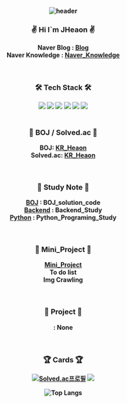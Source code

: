 <div style="font-weight:bold" align = "center">

![header](https://capsule-render.vercel.app/api?type=Soft&&&color=F4BBBB&height=200&section=header&text=HI😀%20I`m%20Heaon✌️&fontSize=30)


### <p style="font-weight:bold"> ✌️ Hi I`m JHeaon ✌️ </p> 

Naver Blog : [Blog](https://blog.naver.com/j3heawon)</br>
Naver Knowledge : [Naver_Knowledge](https://kin.naver.com/profile/index.naver?u=eYO%2FFY%2B2WC5abpKVQY%2BMF0WM245Z4tWlMrTkfvBwvU0%3D)
  
  
  
 <br>
  

### <p style="font-weight:bold"> 🛠️ Tech Stack 🛠️ </p>


<img src="https://img.shields.io/badge/Python-3766AB?style=flat&logo=Python&logoColor=white">
<img src="https://img.shields.io/badge/Git-F05032?style=flat&logo=Git&logoColor=white"> 
<img src="https://img.shields.io/badge/Java-007396?style=flat-square&logo=Java&logoColor=white">
<img src="https://img.shields.io/badge/C++-00599C?style=flat-square&logo=C%2B%2B&logoColor=white">
<img src="https://img.shields.io/badge/C-A8B9CC?style=flat-square&logo=C&logoColor=white">
<img src="https://img.shields.io/badge/css-1572B6?style=flat-square&logo=css3&logoColor=white"><br>
  

<br>
  
  
### <p style="font-weight:bold"> 📃 BOJ / Solved.ac 📃 </p>
  

BOJ: [KR_Heaon](https://www.acmicpc.net/user/kR_heaon)<br>
Solved.ac: [KR_Heaon](https://solved.ac/profile/kR_heaon)<br>

  
<br>


### <p style="font-weight:bold"> 📁 Study Note 📁 </p>

  
[BOJ](https://github.com/JHeaon/Beakjoon) : BOJ_solution_code<br>
[Backend](https://github.com/JHeaon/Backend_study) : Backend_Study<br>
[Python](https://github.com/JHeaon/Python_programing) : Python_Programing_Study<br>

  
<br>

  
### <p style="font-weight:bold"> 📱 Mini_Project 📱 </p>
[Mini_Project](https://github.com/JHeaon/Mini_project)<br>
To do list<br>
Img Crawling<br>

  
<br>

  
### <p style="font-weight:bold"> 📱 Project 📱 </p>
[]() : None<br>

  
<br>


### <p style="font-weight:bold"> 🏆 Cards 🏆 </p>



[![Solved.ac프로필](http://mazassumnida.wtf/api/v2/generate_badge?boj=kr_heaon)](https://solved.ac/kr_heaon)
<img src="http://mazandi.herokuapp.com/api?handle=kr_heaon&theme=warm"/>

![Top Langs](https://github-readme-stats.vercel.app/api/top-langs/?username=Jheaon&layout=compact&theme=스타일)


</div>
